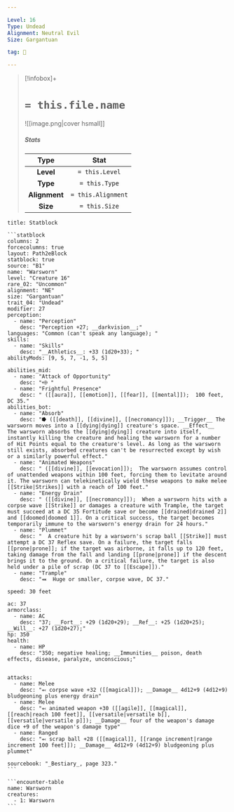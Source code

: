 ```yaml
---

Level: 16
Type: Undead
Alignment: Neutral Evil
Size: Gargantuan

tag: 👹

---
```


> [!infobox]+
> #  `= this.file.name`
> ![[image.png|cover hsmall]]
> ##### Stats
> Type | Stat |
> :---:|:---:|
> **Level** | `= this.Level` |
> **Type** | `= this.Type` |
> **Alignment** | `= this.Alignment` |
> **Size** | `= this.Size` |



````ad-info
title: Statblock

```statblock
columns: 2
forcecolumns: true
layout: Path2eBlock
statblock: true
source: "B1"
name: "Warsworn"
level: "Creature 16"
rare_02: "Uncommon"
alignment: "NE"
size: "Gargantuan"
trait_04: "Undead"
modifier: 27
perception:
  - name: "Perception"
    desc: "Perception +27; __darkvision__;"
languages: "Common (can't speak any language); "
skills:
  - name: "Skills"
    desc: "__Athletics__: +33 (1d20+33); "
abilityMods: [9, 5, 7, -1, 5, 5]

abilities_mid:
  - name: "Attack of Opportunity"
    desc: "⬲ "
  - name: "Frightful Presence"
    desc: " ([[aura]], [[emotion]], [[fear]], [[mental]]);  100 feet, DC 35."
abilities_bot:
  - name: "Absorb"
    desc: "⭓ ([[death]], [[divine]], [[necromancy]]); __Trigger__ The warsworn moves into a [[dying|dying]] creature's space. __Effect__  The warsworn absorbs the [[dying|dying]] creature into itself, instantly killing the creature and healing the warsworn for a number of Hit Points equal to the creature's level. As long as the warsworn still exists, absorbed creatures can't be resurrected except by wish or a similarly powerful effect."
  - name: "Animated Weapons"
    desc: " ([[divine]], [[evocation]]);  The warsworn assumes control of unattended weapons within 100 feet, forcing them to levitate around it. The warsworn can telekinetically wield these weapons to make melee [[Strike|Strikes]] with a reach of 100 feet."
  - name: "Energy Drain"
    desc: " ([[divine]], [[necromancy]]);  When a warsworn hits with a corpse wave [[Strike]] or damages a creature with Trample, the target must succeed at a DC 35 Fortitude save or become [[drained|drained 2]] and [[doomed|doomed 1]]. On a critical success, the target becomes temporarily immune to the warsworn's energy drain for 24 hours."
  - name: "Plummet"
    desc: "  A creature hit by a warsworn's scrap ball [[Strike]] must attempt a DC 37 Reflex save. On a failure, the target falls [[prone|prone]]; if the target was airborne, it falls up to 120 feet, taking damage from the fall and landing [[prone|prone]] if the descent brings it to the ground. On a critical failure, the target is also held under a pile of scrap (DC 37 to [[Escape]])."
  - name: "Trample"
    desc: "⬽  Huge or smaller, corpse wave, DC 37."

speed: 30 feet

ac: 37
armorclass:
  - name: AC
    desc: "37; __Fort__: +29 (1d20+29); __Ref__: +25 (1d20+25); __Will__: +27 (1d20+27);"
hp: 350
health:
  - name: HP
    desc: "350; negative healing; __Immunities__ poison, death effects, disease, paralyze, unconscious;"


attacks:
  - name: Melee
    desc: "⬻ corpse wave +32 ([[magical]]); __Damage__ 4d12+9 (4d12+9) bludgeoning plus energy drain"
  - name: Melee
    desc: "⬻ animated weapon +30 ([[agile]], [[magical]], [[reach|reach 100 feet]], [[versatile|versatile b]], [[versatile|versatile p]]); __Damage__ four of the weapon's damage dice +9 of the weapon's damage type"
  - name: Ranged
    desc: "⬻ scrap ball +28 ([[magical]], [[range increment|range increment 100 feet]]); __Damage__ 4d12+9 (4d12+9) bludgeoning plus plummet"

sourcebook: "_Bestiary_, page 323."
```

```encounter-table
name: Warsworn
creatures:
  - 1: Warsworn
```

````


